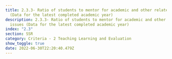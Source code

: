 ```yaml
---
title: 2.3.3- Ratio of students to mentor for academic and other related issues
  (Data for the latest completed academic year)
description: 2.3.3- Ratio of students to mentor for academic and other related
  issues (Data for the latest completed academic year)
index: "2.3"
section: SSR
category: Criteria - 2 Teaching Learning and Evaluation
show_toggle: true
date: 2022-06-30T22:20:40.479Z
---
```


